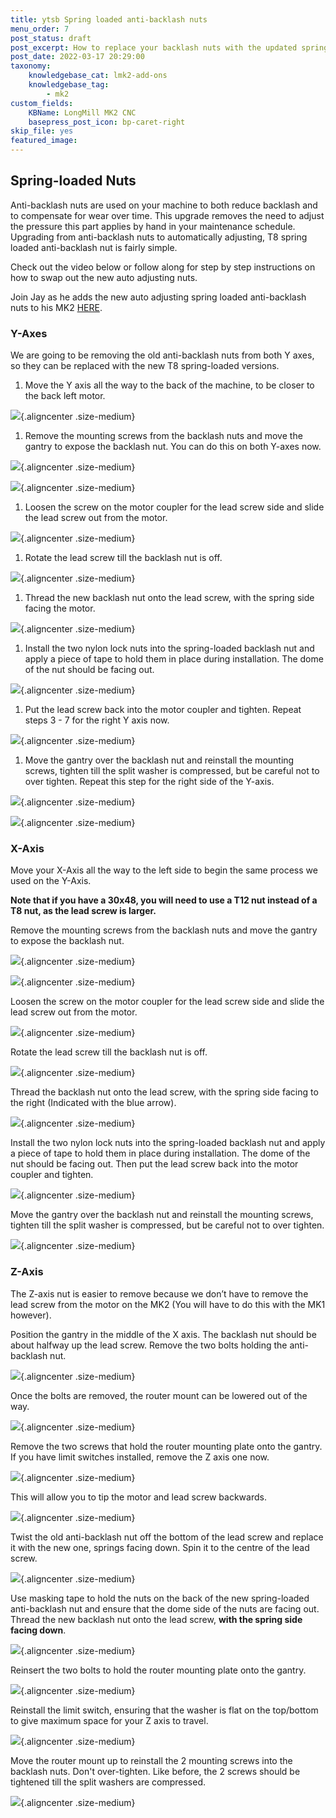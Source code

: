 ```yaml
---
title: ytsb Spring loaded anti-backlash nuts
menu_order: 7
post_status: draft
post_excerpt: How to replace your backlash nuts with the updated spring loaded anti-backlash nuts.
post_date: 2022-03-17 20:29:00
taxonomy:
    knowledgebase_cat: lmk2-add-ons
    knowledgebase_tag:
        - mk2
custom_fields:
    KBName: LongMill MK2 CNC
    basepress_post_icon: bp-caret-right
skip_file: yes
featured_image: 
---
```


## Spring-loaded Nuts

Anti-backlash nuts are used on your machine to both reduce backlash and to compensate for wear over time. This upgrade removes the need to adjust the pressure this part applies by hand in your maintenance schedule. Upgrading from anti-backlash nuts to automatically adjusting, T8 spring loaded anti-backlash nut is fairly simple.

Check out the video below or follow along for step by step instructions on how to swap out the new auto adjusting nuts.

Join Jay as he adds the new auto adjusting spring loaded anti-backlash nuts to his MK2 [HERE](https://www.youtube.com/watch?v=1Cl_ykfQgqQ).

### Y-Axes

We are going to be removing the old anti-backlash nuts from both Y axes, so they can be replaced with the new T8 spring-loaded versions.

1. Move the Y axis all the way to the back of the machine, to be closer to the back left motor.

![](/_images/_lmmk2/_addons/lmk2_spring_loaded_antibacklash1.jpg){.aligncenter .size-medium}

1. Remove the mounting screws from the backlash nuts and move the gantry to expose the backlash nut. You can do this on both Y-axes now.

![](/_images/_lmmk2/_addons/lmk2_spring_loaded_antibacklash2.jpg){.aligncenter .size-medium}

![](/_images/_lmmk2/_addons/lmk2_spring_loaded_antibacklash3.jpg){.aligncenter .size-medium}

1. Loosen the screw on the motor coupler for the lead screw side and slide the lead screw out from the motor.

![](/_images/_lmmk2/_addons/lmk2_spring_loaded_antibacklash4.jpg){.aligncenter .size-medium}

1. Rotate the lead screw till the backlash nut is off.

![](/_images/_lmmk2/_addons/lmk2_spring_loaded_antibacklash5.jpg){.aligncenter .size-medium}

1. Thread the new backlash nut onto the lead screw, with the spring side facing the motor.

![](/_images/_lmmk2/_addons/lmk2_spring_loaded_antibacklash6.jpg){.aligncenter .size-medium}

1. Install the two nylon lock nuts into the spring-loaded backlash nut and apply a piece of tape to hold them in place during installation. The dome of the nut should be facing out.

![](/_images/_lmmk2/_addons/lmk2_spring_loaded_antibacklash7.jpg){.aligncenter .size-medium}

1. Put the lead screw back into the motor coupler and tighten. Repeat steps 3 - 7 for the right Y axis now.

![](/_images/_lmmk2/_addons/lmk2_spring_loaded_antibacklash8.jpg){.aligncenter .size-medium}

1. Move the gantry over the backlash nut and reinstall the mounting screws, tighten till the split washer is compressed, but be careful not to over tighten. Repeat this step for the right side of the Y-axis.

![](/_images/_lmmk2/_addons/lmk2_spring_loaded_antibacklash9.jpg){.aligncenter .size-medium}

![](/_images/_lmmk2/_addons/lmk2_spring_loaded_antibacklash10.jpg){.aligncenter .size-medium}

### X-Axis

Move your X-Axis all the way to the left side to begin the same process we used on the Y-Axis.

**Note that if you have a 30x48, you will need to use a T12 nut instead of a T8 nut, as the lead screw is larger.**

Remove the mounting screws from the backlash nuts and move the gantry to expose the backlash nut.

![](/_images/_lmmk2/_addons/lmk2_spring_loaded_antibacklash20.jpg){.aligncenter .size-medium}

![](/_images/_lmmk2/_addons/lmk2_spring_loaded_antibacklash21.jpg){.aligncenter .size-medium}

Loosen the screw on the motor coupler for the lead screw side and slide the lead screw out from the motor.

![](/_images/_lmmk2/_addons/lmk2_spring_loaded_antibacklash22.jpg){.aligncenter .size-medium}

Rotate the lead screw till the backlash nut is off.

![](/_images/_lmmk2/_addons/lmk2_spring_loaded_antibacklash23.jpg){.aligncenter .size-medium}

Thread the backlash nut onto the lead screw, with the spring side facing to the right (Indicated with the blue arrow).

![](/_images/_lmmk2/_addons/lmk2_spring_loaded_antibacklash24.jpg){.aligncenter .size-medium}

Install the two nylon lock nuts into the spring-loaded backlash nut and apply a piece of tape to hold them in place during installation. The dome of the nut should be facing out. Then put the lead screw back into the motor coupler and tighten.

![](/_images/_lmmk2/_addons/lmk2_spring_loaded_antibacklash25.jpg){.aligncenter .size-medium}

Move the gantry over the backlash nut and reinstall the mounting screws, tighten till the split washer is compressed, but be careful not to over tighten.

![](/_images/_lmmk2/_addons/lmk2_spring_loaded_antibacklash26.jpg){.aligncenter .size-medium}

### Z-Axis

The Z-axis nut is easier to remove because we don’t have to remove the lead screw from the motor on the MK2 (You will have to do this with the MK1 however).

Position the gantry in the middle of the X axis. The backlash nut should be about halfway up the lead screw. Remove the two bolts holding the anti-backlash nut.

![](/_images/_lmmk2/_addons/lmk2_spring_loaded_antibacklash18.jpg){.aligncenter .size-medium}

Once the bolts are removed, the router mount can be lowered out of the way.

![](/_images/_lmmk2/_addons/lmk2_spring_loaded_antibacklash19.jpg){.aligncenter .size-medium}

Remove the two screws that hold the router mounting plate onto the gantry. If you have limit switches installed, remove the Z axis one now.

![](/_images/_lmmk2/_addons/lmk2_spring_loaded_antibacklash17.jpg){.aligncenter .size-medium}

This will allow you to tip the motor and lead screw backwards.

![](/_images/_lmmk2/_addons/lmk2_spring_loaded_antibacklash15.jpg){.aligncenter .size-medium}

Twist the old anti-backlash nut off the bottom of the lead screw and replace it with the new one, springs facing down. Spin it to the centre of the lead screw.

![](/_images/_lmmk2/_addons/lmk2_spring_loaded_antibacklash16.jpg){.aligncenter .size-medium}

Use masking tape to hold the nuts on the back of the new spring-loaded anti-backlash nut and ensure that the dome side of the nuts are facing out. Thread the new backlash nut onto the lead screw, **with the spring side facing down**.

![](/_images/_lmmk2/_addons/lmk2_spring_loaded_antibacklash12.jpg){.aligncenter .size-medium}

Reinsert the two bolts to hold the router mounting plate onto the gantry.

![](/_images/_lmmk2/_addons/lmk2_spring_loaded_antibacklash14.jpg){.aligncenter .size-medium}

Reinstall the limit switch, ensuring that the washer is flat on the top/bottom to give maximum space for your Z axis to travel.

![](/_images/_lmmk2/_addons/lmk2_spring_loaded_antibacklash13.jpg){.aligncenter .size-medium}

Move the router mount up to reinstall the 2 mounting screws into the backlash nuts. Don't over-tighten. Like before, the 2 screws should be tightened till the split washers are compressed.

![](/_images/_lmmk2/_addons/lmk2_spring_loaded_antibacklash11.jpg){.aligncenter .size-medium}
